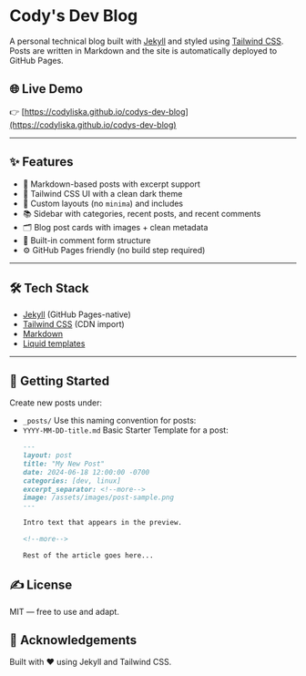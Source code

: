 # Cody's Dev Blog

A personal technical blog built with [Jekyll](https://jekyllrb.com) and styled using [Tailwind CSS](https://tailwindcss.com). Posts are written in Markdown and the site is automatically deployed to GitHub Pages.

## 🌐 Live Demo

👉 [https://codyliska.github.io/codys-dev-blog](https://codyliska.github.io/codys-dev-blog)

---

## ✨ Features

- 📖 Markdown-based posts with excerpt support
- 🎨 Tailwind CSS UI with a clean dark theme
- 🧩 Custom layouts (no `minima`) and includes
- 📚 Sidebar with categories, recent posts, and recent comments
- 🗂 Blog post cards with images + clean metadata
- 💬 Built-in comment form structure
- ⚙️ GitHub Pages friendly (no build step required)

---

## 🛠 Tech Stack

- [Jekyll](https://jekyllrb.com) (GitHub Pages-native)
- [Tailwind CSS](https://tailwindcss.com) (CDN import)
- [Markdown](https://daringfireball.net/projects/markdown/)
- [Liquid templates](https://shopify.github.io/liquid/)

---

## 🚀 Getting Started

Create new posts under: 
- `_posts/`
Use this naming convention for posts:
- `YYYY-MM-DD-title.md`
Basic Starter Template for a post:
  ```markdown
  ---
  layout: post
  title: "My New Post"
  date: 2024-06-18 12:00:00 -0700
  categories: [dev, linux]
  excerpt_separator: <!--more-->
  image: /assets/images/post-sample.png
  ---
  
  Intro text that appears in the preview.
  
  <!--more-->
  
  Rest of the article goes here...
  ```

## ✍️ License

MIT — free to use and adapt.

## 🤝 Acknowledgements

Built with ❤️ using Jekyll and Tailwind CSS.

